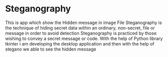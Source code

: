 # Steganography
This is app which show the Hidden message in image File
Steganography is the technique of hiding secret data within an ordinary, non-secret, file or message in order to avoid detection
Steganography is practiced by those wishing to convey a secret message or code.
With the help of Python library tkinter i am developing the desktop application and then with the help of stegano we able to see the hidden message
